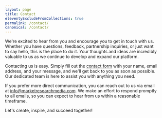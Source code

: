 ```yaml
---
layout: page
title: Contact
eleventyExcludeFromCollections: true
permalink: /contact/
canonical: /contact/
---
```


We're excited to hear from you and encourage you to get in touch with us. Whether you have questions, feedback, partnership inquiries, or just want to say hello, this is the place to do it. Your thoughts and ideas are incredibly valuable to us as we continue to develop and expand our platform.

Contacting us is easy. Simply fill out the [contact form](https://marketresearchmedia.com/contact/) with your name, email address, and your message, and we'll get back to you as soon as possible. Our dedicated team is here to assist you with anything you need.

If you prefer more direct communication, you can reach out to us via email at info@marketresearchmedia.com. We make an effort to respond promptly to all emails, so you can expect to hear from us within a reasonable timeframe.

Let's create, inspire, and succeed together!
